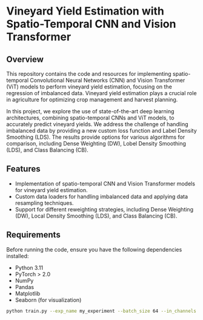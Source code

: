 # Vineyard Yield Estimation with Spatio-Temporal CNN and Vision Transformer

## Overview

This repository contains the code and resources for implementing spatio-temporal Convolutional Neural Networks (CNN) and Vision Transformer (ViT) models to perform vineyard yield estimation, focusing on the regression of imbalanced data. Vineyard yield estimation plays a crucial role in agriculture for optimizing crop management and harvest planning.

In this project, we explore the use of state-of-the-art deep learning architectures, combining spatio-temporal CNNs and ViT models, to accurately predict vineyard yields. We address the challenge of handling imbalanced data by providing a new custom loss function and Label Density Smoothing (LDS). The results provide options for various algorithms for comparison, including Dense Weighting (DW), Lobel Density Smoothing (LDS), and Class Balancing (CB).

## Features

- Implementation of spatio-temporal CNN and Vision Transformer models for vineyard yield estimation.
- Custom data loaders for handling imbalanced data and applying data resampling techniques.
- Support for different reweighting strategies, including Dense Weighting (DW), Local Density Smoothing (LDS), and Class Balancing (CB).


## Requirements

Before running the code, ensure you have the following dependencies installed:

- Python 3.11
- PyTorch > 2.0
- NumPy
- Pandas
- Matplotlib
- Seaborn (for visualization)


```bash
python train.py --exp_name my_experiment --batch_size 64 --in_channels 4 --dropout 0.1 --ldsks 10 --ldssigma 8 --alphs 3.9 --betha 4 --lr 0.0001 --wd 0.0001 --epochs 50 --loss mse --reweight dw


